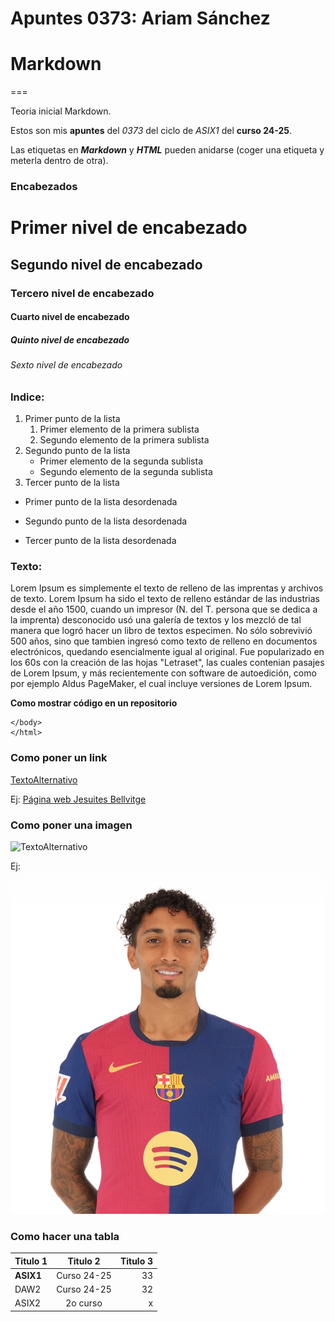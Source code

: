 # **Apuntes 0373: Ariam Sánchez**

# Markdown
===

Teoria inicial Markdown.

Estos son mis __apuntes__ del *0373* del ciclo de _ASIX1_ del **curso 24-25**.

Las etiquetas en **_Markdown_** y ***HTML*** pueden anidarse (coger una etiqueta y meterla dentro de otra).

### Encabezados
# Primer nivel de encabezado
## Segundo nivel de encabezado 
### Tercero nivel de encabezado 
#### Cuarto nivel de encabezado 
##### Quinto nivel de encabezado 
###### Sexto nivel de encabezado 
  
    
    

### Indice:
1. Primer punto de la lista
    1. Primer elemento de la primera sublista
    2. Segundo elemento de la primera sublista
2. Segundo punto de la lista
    * Primer elemento de la segunda sublista
    * Segundo elemento de la segunda sublista
3. Tercer punto de la lista

* Primer punto de la lista desordenada
- Segundo punto de la lista desordenada
+ Tercer punto de la lista desordenada

### Texto: 
Lorem Ipsum es simplemente el texto de relleno de las imprentas y archivos de texto. Lorem Ipsum ha sido el texto de relleno estándar de las industrias desde el año 1500, cuando un impresor (N. del T. persona que se dedica a la imprenta) desconocido usó una galería de textos y los mezcló de tal manera que logró hacer un libro de textos especimen. No sólo sobrevivió 500 años, sino que tambien ingresó como texto de relleno en documentos electrónicos, quedando esencialmente igual al original. Fue popularizado en los 60s con la creación de las hojas "Letraset", las cuales contenian pasajes de Lorem Ipsum, y más recientemente con software de autoedición, como por ejemplo Aldus PageMaker, el cual incluye versiones de Lorem Ipsum.


**Como mostrar código en un repositorio**
```
</body>
</html>
```

### Como poner un link
[TextoAlternativo](URL "Titulo opcional")

Ej: [Página web Jesuites Bellvitge](https://www.fje.edu/ca/jesuites-bellvitge "Titulo opcional")

### Como poner una imagen
![TextoAlternativo](URL "Titulo opcional")

Ej: ![Raphinha](https://github.com/AriamSS/ASIX1-AprendizajeMarkdown/blob/main/Raphinha%20(foto%20prueba%20GitHub).png "Raphinha FCB")

### Como hacer una tabla
|Titulo 1 | Titulo 2 | Titulo 3|
|----------|:---------------:|------------------:|
|**ASIX1** |Curso 24-25|33|
|DAW2 |Curso 24-25|32|
|ASIX2|2o curso|x|
